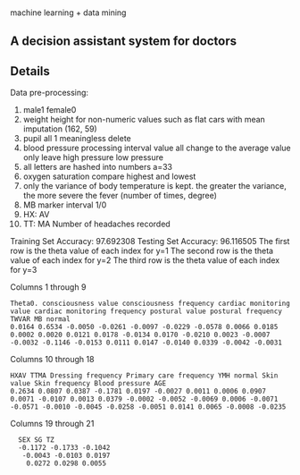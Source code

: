 # 
machine learning + data mining 
## A decision assistant system for doctors

## Details
Data pre-processing:  
1. male1 female0
2. weight height for non-numeric values such as flat cars with mean imputation (162, 59)
3. pupil all 1 meaningless delete
4. blood pressure processing interval value all change to the average value only leave high pressure low pressure
5. all letters are hashed into numbers a=33
6. oxygen saturation compare highest and lowest
7. only the variance of body temperature is kept. the greater the variance, the more severe the fever (number of times, degree)
8. MB marker interval 1/0
9. HX: AV
10. TT: MA Number of headaches recorded



Training Set Accuracy: 97.692308
Testing Set Accuracy: 96.116505
The first row is the theta value of each index for y=1
The second row is the theta value of each index for y=2
The third row is the theta value of each index for y=3

  Columns 1 through 9

    Theta0. consciousness value consciousness frequency cardiac monitoring value cardiac monitoring frequency postural value postural frequency TWVAR MB normal	
    0.0164 0.6534 -0.0050 -0.0261 -0.0097 -0.0229 -0.0578 0.0066 0.0185
    0.0002 0.0020 0.0121 0.0178 -0.0134 0.0170 -0.0210 0.0023 -0.0007
    -0.0032 -0.1146 -0.0153 0.0111 0.0147 -0.0140 0.0339 -0.0042 -0.0031


  Columns 10 through 18

    HXAV TTMA Dressing frequency Primary care frequency YMH normal Skin value Skin frequency Blood pressure AGE	
    0.2634 0.0807 0.0387 -0.1781 0.0197 -0.0027 0.0011 0.0006 0.0907
    0.0071 -0.0107 0.0013 0.0379 -0.0002 -0.0052 -0.0069 0.0006 -0.0071
    -0.0571 -0.0010 -0.0045 -0.0258 -0.0051 0.0141 0.0065 -0.0008 -0.0235


  Columns 19 through 21

```
  SEX SG TZ	
  -0.1172 -0.1733 -0.1042
   -0.0043 -0.0103 0.0197
    0.0272 0.0298 0.0055
```

 
